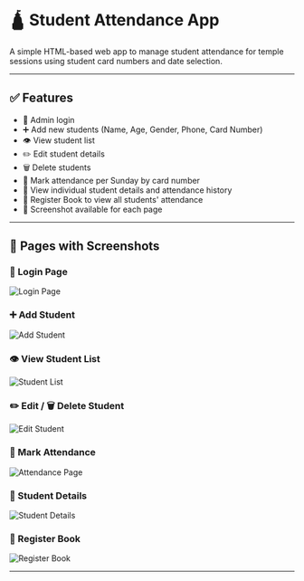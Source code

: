 # 🛕 Student Attendance App

A simple HTML-based web app to manage student attendance for temple sessions using student card numbers and date selection.

---

## ✅ Features
- 🔐 Admin login
- ➕ Add new students (Name, Age, Gender, Phone, Card Number)
- 👁️ View student list
- ✏️ Edit student details
- 🗑️ Delete students
- 📅 Mark attendance per Sunday by card number
- 📖 View individual student details and attendance history
- 📘 Register Book to view all students' attendance
- 📸 Screenshot available for each page

---

## 📂 Pages with Screenshots

### 🔐 Login Page
![Login Page](./screenshots/login.png)

### ➕ Add Student
![Add Student](./screenshots/add-student.png)

### 👁️ View Student List
![Student List](./screenshots/student-list.png)

### ✏️ Edit / 🗑️ Delete Student
![Edit Student](./screenshots/edit-student.png)

### 📅 Mark Attendance
![Attendance Page](./screenshots/attendance.png)

### 📖 Student Details
![Student Details](./screenshots/student-details.png)

### 📘 Register Book
![Register Book](./screenshots/register-book.png)

---

